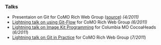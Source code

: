 ### Talks ###

- Presentaion on Git for CoMO Rich Web Group ([source][14]) _(4/2011)_
- [Lightning talk on using Git-Flow][16] for CoMO Rich Web Group _(6/2011)_
- [Lightning talk on Image Kit Programming][17] for Columbia MO CocoaHeads (_6/2011_)
- [Lightning talk on Git in Practice][20] for CoMO Rich Web Group (_7/2011_)

[14]: https://github.com/ctshryock/GitTalk
[16]: https://github.com/ctshryock/git-flow-talk
[17]: https://github.com/ctshryock/ImageKit-ShowOff
[20]: http://ctshryock.github.com/git-in-practice/#1
